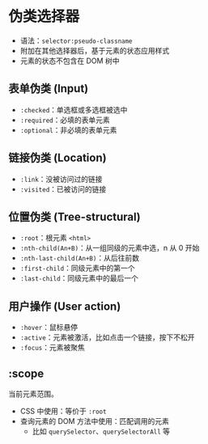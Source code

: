 # 伪类选择器

- 语法：`selector:pseudo-classname`
- 附加在其他选择器后，基于元素的状态应用样式
- 元素的状态不包含在 DOM 树中

## 表单伪类 (Input)

- `:checked`：单选框或多选框被选中
- `:required`：必填的表单元素
- `:optional`：非必填的表单元素

## 链接伪类 (Location)

- `:link`：没被访问过的链接
- `:visited`：已被访问的链接

## 位置伪类 (Tree-structural)

- `:root`：根元素 `<html>`
- `:nth-child(An+B)`：从一组同级的元素中选，n 从 0 开始
- `:nth-last-child(An+B)`：从后往前数
- `:first-child`：同级元素中的第一个
- `:last-child`：同级元素中的最后一个

## 用户操作 (User action)

- `:hover`：鼠标悬停
- `:active`：元素被激活，比如点击一个链接，按下不松开
- `:focus`：元素被聚焦

## :scope

当前元素范围。

- CSS 中使用：等价于 `:root`
- 查询元素的 DOM 方法中使用：匹配调用的元素
  - 比如 `querySelector`、`querySelectorAll` 等

